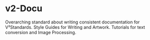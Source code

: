 # v2-Docu
Overarching standard about writing consistent documentation for V²Standards. Style Guides for Writing and Artwork. Tutorials for text conversion and Image Processing.
